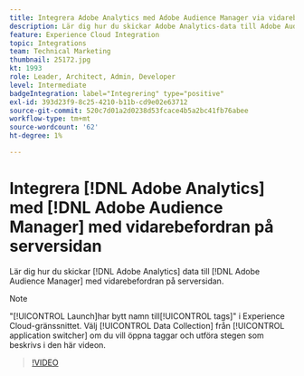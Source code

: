 ```yaml
---
title: Integrera Adobe Analytics med Adobe Audience Manager via vidarebefordran på serversidan
description: Lär dig hur du skickar Adobe Analytics-data till Adobe Audience Manager med hjälp av vidarebefordran på serversidan.
feature: Experience Cloud Integration
topic: Integrations
team: Technical Marketing
thumbnail: 25172.jpg
kt: 1993
role: Leader, Architect, Admin, Developer
level: Intermediate
badgeIntegration: label="Integrering" type="positive"
exl-id: 393d23f9-8c25-4210-b11b-cd9e02e63712
source-git-commit: 520c7d01a2d0238d53fcace4b5a2bc41fb76abee
workflow-type: tm+mt
source-wordcount: '62'
ht-degree: 1%

---
```


# Integrera [!DNL Adobe Analytics] med [!DNL Adobe Audience Manager] med vidarebefordran på serversidan

Lär dig hur du skickar [!DNL Adobe Analytics] data till [!DNL Adobe Audience Manager] med vidarebefordran på serversidan.

>[!NOTE]
>
>&quot;[!UICONTROL Launch]har bytt namn till[!UICONTROL tags]&quot; i Experience Cloud-gränssnittet. Välj [!UICONTROL Data Collection] från [!UICONTROL application switcher] om du vill öppna taggar och utföra stegen som beskrivs i den här videon.

>[!VIDEO](https://video.tv.adobe.com/v/25172?quality=12&learn=on)

